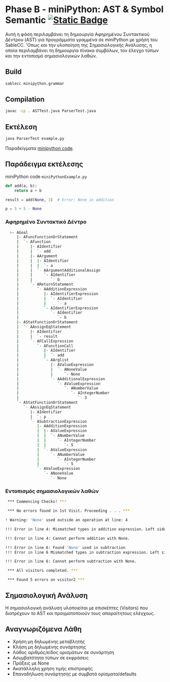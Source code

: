 # Phase B - miniPython: AST & Symbol Semantic [![Static Badge](https://img.shields.io/badge/English-orange)](README.en.md)

Αυτή η φάση περιλαμβάνει τη δημιουργία Αφηρημένου Συντακτικού Δέντρου (AST) για προγράμματα γραμμένα σε miniPython με χρήση του SableCC. 'Οπως και την υλοποίηση της Σημασιολογικής Ανάλυσης, η οποία περιλαμβάνει τη δημιουργία πίνακα συμβόλων, τον έλεγχο τύπων και την εντοπισμό σημασιολογικών λαθών.

## Build 
```bash
sablecc minipython.grammar
```
## Compilation
```bash
javac -cp . ASTTest.java ParserTest.java
```

## Εκτέλεση
```bash
java ParserTest example.py
```

Παραδείγματα [minipython code](https://github.com/Anthippi/MiniPythonCompiler/tree/main/Phase%20B/examples).

## Παράδειγμα εκτέλεσης
miniPython code `miniPythonExample.py`
```python
def add(a, b):
    return a + b

result = add(None, 3)  # Error: None in addition

p = 5 + 5 - None
```

### Αφηρημένο Συντακτικό Δέντρο
```sh
  >- AGoal
     |- AFuncFunctionOrStatement
     |  `- AFunction
     |     |- AIdentifier
     |     |  `- add
     |     |- AArgument
     |     |  |- AIdentifier
     |     |  |  `- a
     |     |  `- AArgumentAdditionalAssign
     |     |     `- AIdentifier
     |     |        `- b
     |     `- AReturnStatement
     |        `- AAdditionExpression
     |           |- AIdentifierExpression
     |           |  `- AIdentifier
     |           |     `- a
     |           `- AIdentifierExpression
     |              `- AIdentifier
     |                 `- b
     |- AStatFunctionOrStatement
     |  `- AAssignEqStatement
     |     |- AIdentifier
     |     |  `- result
     |     `- AFCallExpression
     |        `- AFunctionCall
     |           |- AIdentifier
     |           |  `- add
     |           `- AArglist
     |              |- AValueExpression
     |              |  `- ANoneValue
     |              |     `- None
     |              `- AAdditionalExpression
     |                 `- AValueExpression
     |                    `- ANumberValue
     |                       `- AIntegerNumber
     |                          `- 3
     `- AStatFunctionOrStatement
        `- AAssignEqStatement
           |- AIdentifier
           |  `- p
           `- ASubtractionExpression
              |- AAdditionExpression
              |  |- AValueExpression
              |  |  `- ANumberValue
              |  |     `- AIntegerNumber
              |  |        `- 5
              |  `- AValueExpression
              |     `- ANumberValue
              |        `- AIntegerNumber
              |           `- 5
              `- AValueExpression
                 `- ANoneValue
                    `- None
```
### Eντοπισμός σημασιολογικών λαθών
```sh
 *** Commencing Checks! ***

 *** No errors found in 1st Visit. Proceeding . . . ***

! Warning: 'None' used outside an operation at line: 4

!!! Error in line 4: Mismatched types in addition expression. Left side is None and right side is Number

!!! Error in line 4: Cannot perform addition with None.

!!! Error in line 6: Found 'None' used in subtraction
!!! Error in line 6 Mismatched types in subtraction expression. Left side is Number and right side is None

!!! Error in line 6: Cannot perform subtraction with None.

 *** All visitors completed. ***

 *** Found 5 errors on visitor2 ***
```


## Σημασιολογική Ανάλυση
Η σημασιολογική ανάλυση υλοποιείται με επισκέπτες (Visitors) που διατρέχουν το AST και πραγματοποιούν τους απαραίτητους ελέγχους.

## Αναγνωριζόμενα Λάθη
- Χρήση μη δηλωμένης μεταβλητής
- Κλήση μη δηλωμένης συνάρτησης
- Λάθος αριθμός/είδος ορισμάτων σε συνάρτηση
- Ασυμβατότητα τύπων σε εκφράσεις
- Πράξεις με None
- Ακατάλληλη χρήση τιμής επιστροφής
- Επαναδήλωση συνάρτησης με συμβατά ορίσματα/defaults
